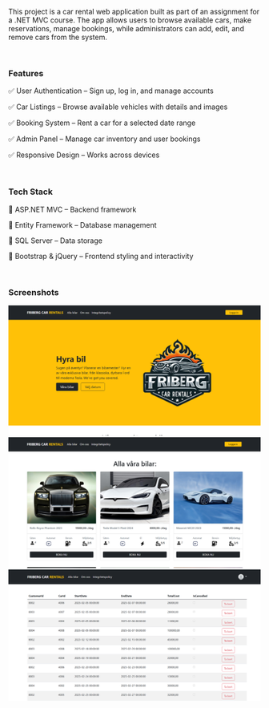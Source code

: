 This project is a car rental web application built as part of an assignment for a .NET MVC course. The app allows users to browse available cars, make reservations, manage bookings, while administrators can add, edit, and remove cars from the system.

<br/>

### Features

✅ User Authentication – Sign up, log in, and manage accounts

✅ Car Listings – Browse available vehicles with details and images

✅ Booking System – Rent a car for a selected date range

✅ Admin Panel – Manage car inventory and user bookings

✅ Responsive Design – Works across devices


<br/>

### Tech Stack

🔹 ASP.NET MVC – Backend framework

🔹 Entity Framework – Database management

🔹 SQL Server – Data storage

🔹 Bootstrap & jQuery – Frontend styling and interactivity

<br/>

### Screenshots

![Screenshot](https://github.com/AllanCrepin/CarRentals/blob/master/Screenshot%202025-02-13%20144122.png)
![Screenshot](https://github.com/AllanCrepin/CarRentals/blob/master/Screenshot%202025-02-13%20142923.png)
![Screenshot](https://github.com/AllanCrepin/CarRentals/blob/master/Screenshot%202025-02-13%20144232.png)


